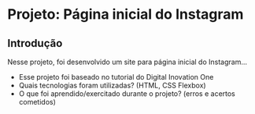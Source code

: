 # Projeto: Página inicial do Instagram

## Introdução

Nesse projeto, foi desenvolvido um site para página inicial do Instagram...

* Esse projeto foi baseado no tutorial do Digital Inovation One
* Quais tecnologias foram utilizadas?
(HTML, CSS Flexbox)
* O que foi aprendido/exercitado durante o projeto? (erros e acertos cometidos)
